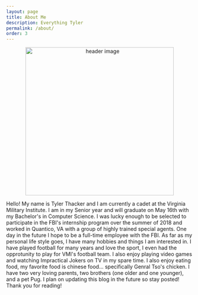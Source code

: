 ```yaml
---
layout: page
title: About Me
description: Everything Tyler
permalink: /about/
order: 3
---
```


<p align="center"><img src="https://scontent-iad3-1.xx.fbcdn.net/v/t1.0-9/45428172_2629358043772930_3100095033336922112_n.jpg?_nc_cat=110&_nc_ht=scontent-iad3-1.xx&oh=1e3968c0075126255b6f51e7a0bf5a42&oe=5D73425C" alt="header image" width="400px"></p>

Hello!  My name is Tyler Thacker and I am currently a cadet at the Virginia Military Institute.  I am in my Senior year and will graduate on May 16th with my Bachelor's in Computer Science.  I was lucky enough to be selected to participate in the FBI's internship program over the summer of 2018 and worked in Quantico, VA with a group of highly trained special agents.  One day in the future I hope to be a full-time employee with the FBI.  As far as my personal life style goes, I have many hobbies and things I am interested in.  I have played football for many years and love the sport, I even had the opprotunity to play for VMI's football team.  I also enjoy playing video games and watching Impractical Jokers on TV in my spare time.  I also enjoy eating food, my favorite food is chinese food... specifically Genral Tso's chicken.  I have two very loving parents, two brothers (one older and one younger), and a pet Pug.  I plan on updating this blog in the future so stay posted!  Thank you for reading!
